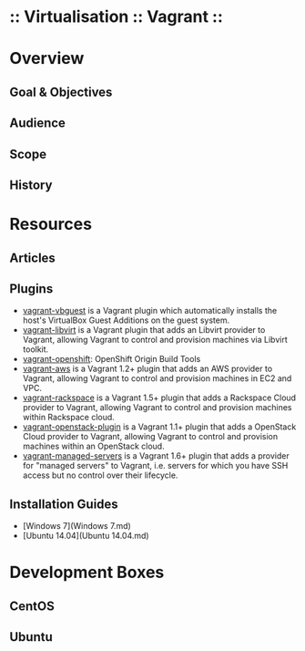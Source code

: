 ﻿:: Virtualisation :: Vagrant ::
===============================

# Overview

## Goal & Objectives

## Audience

## Scope

## History

# Resources

## Articles

## Plugins

- [vagrant-vbguest](https://github.com/dotless-de/vagrant-vbguest) is a Vagrant plugin which automatically installs the host's VirtualBox Guest Additions on the guest system.
- [vagrant-libvirt](https://github.com/vagrant-libvirt/vagrant-libvirt) is a Vagrant plugin that adds an Libvirt provider to Vagrant, allowing Vagrant to control and provision machines via Libvirt toolkit.
- [vagrant-openshift](https://github.com/openshift/vagrant-openshift): OpenShift Origin Build Tools
- [vagrant-aws](https://github.com/mitchellh/vagrant-aws) is a Vagrant 1.2+ plugin that adds an AWS provider to Vagrant, allowing Vagrant to control and provision machines in EC2 and VPC.
- [vagrant-rackspace](https://github.com/mitchellh/vagrant-rackspace) is a Vagrant 1.5+ plugin that adds a Rackspace Cloud provider to Vagrant, allowing Vagrant to control and provision machines within Rackspace cloud.
- [vagrant-openstack-plugin](https://github.com/cloudbau/vagrant-openstack-plugin) is a Vagrant 1.1+ plugin that adds a OpenStack Cloud provider to Vagrant, allowing Vagrant to control and provision machines within an OpenStack cloud.
- [vagrant-managed-servers](https://github.com/tknerr/vagrant-managed-servers) is a Vagrant 1.6+ plugin that adds a provider for "managed servers" to Vagrant, i.e. servers for which you have SSH access but no control over their lifecycle.

## Installation Guides

- [Windows 7](Windows 7.md)
- [Ubuntu 14.04](Ubuntu 14.04.md)

# Development Boxes

## CentOS

## Ubuntu

